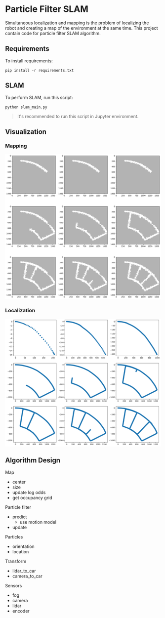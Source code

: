 # Particle Filter SLAM
Simultaneous localization and mapping is the problem of localizing the robot and creating a map of the environment at the same time. This project contain code for particle filter SLAM algorithm. 
## Requirements

To install requirements:
```setup
pip install -r requirements.txt
```

## SLAM
To perform SLAM, run this script:

```train
python slam_main.py
```
> It's recommended to run this script in Jupyter environment.

## Visualization
### Mapping
![](figs/map_progress.svg)

### Localization
![](figs/trajactory_all.svg)

## Algorithm Design
Map
- center
- size
- update log odds
- get occupancy grid

Particle filter
- predict
    - use motion model
- update

Particles
- orientation
- location

Transform
- lidar_to_car
- camera_to_car

Sensors
- fog
- camera
- lidar
- encoder 